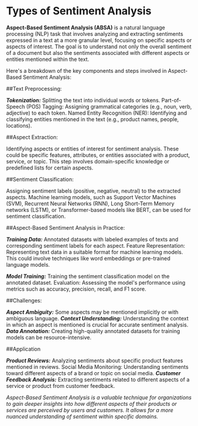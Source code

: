 # Types of Sentiment Analysis

**Aspect-Based Sentiment Analysis (ABSA)** is a natural language processing (NLP) task that involves analyzing and extracting sentiments expressed in a text at a more granular level, focusing on specific aspects or aspects of interest. The goal is to understand not only the overall sentiment of a document but also the sentiments associated with different aspects or entities mentioned within the text.

Here's a breakdown of the key components and steps involved in Aspect-Based Sentiment Analysis:

##Text Preprocessing:

***Tokenization:*** Splitting the text into individual words or tokens.
Part-of-Speech (POS) Tagging: Assigning grammatical categories (e.g., noun, verb, adjective) to each token.
Named Entity Recognition (NER): Identifying and classifying entities mentioned in the text (e.g., product names, people, locations).

##Aspect Extraction:

Identifying aspects or entities of interest for sentiment analysis. These could be specific features, attributes, or entities associated with a product, service, or topic.
This step involves domain-specific knowledge or predefined lists for certain aspects.

##Sentiment Classification:

Assigning sentiment labels (positive, negative, neutral) to the extracted aspects.
Machine learning models, such as Support Vector Machines (SVM), Recurrent Neural Networks (RNN), Long Short-Term Memory networks (LSTM), or Transformer-based models like BERT, can be used for sentiment classification.

##Aspect-Based Sentiment Analysis in Practice:

_**Training Data:**_ Annotated datasets with labeled examples of texts and corresponding sentiment labels for each aspect.
Feature Representation: Representing text data in a suitable format for machine learning models. This could involve techniques like word embeddings or pre-trained language models.

***Model Training:*** Training the sentiment classification model on the annotated dataset.
Evaluation: Assessing the model's performance using metrics such as accuracy, precision, recall, and F1 score.

##Challenges:

***Aspect Ambiguity:*** Some aspects may be mentioned implicitly or with ambiguous language.
***Context Understanding:*** Understanding the context in which an aspect is mentioned is crucial for accurate sentiment analysis.
***Data Annotation:*** Creating high-quality annotated datasets for training models can be resource-intensive.

##Application

***Product Reviews:*** Analyzing sentiments about specific product features mentioned in reviews.
Social Media Monitoring: Understanding sentiments toward different aspects of a brand or topic on social media.
***Customer Feedback Analysis:*** Extracting sentiments related to different aspects of a service or product from customer feedback.


*Aspect-Based Sentiment Analysis is a valuable technique for organizations to gain deeper insights into how different aspects of their products or services are perceived by users and customers. It allows for a more nuanced understanding of sentiment within specific domains.*
